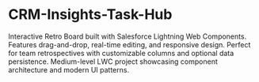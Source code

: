# CRM-Insights-Task-Hub
Interactive Retro Board built with Salesforce Lightning Web Components. Features drag-and-drop, real-time editing, and responsive design. Perfect for team retrospectives with customizable columns and optional data persistence. Medium-level LWC project showcasing component architecture and modern UI patterns.
